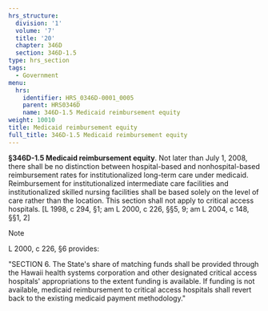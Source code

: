 ```yaml
---
hrs_structure:
  division: '1'
  volume: '7'
  title: '20'
  chapter: 346D
  section: 346D-1.5
type: hrs_section
tags:
  - Government
menu:
  hrs:
    identifier: HRS_0346D-0001_0005
    parent: HRS0346D
    name: 346D-1.5 Medicaid reimbursement equity
weight: 10010
title: Medicaid reimbursement equity
full_title: 346D-1.5 Medicaid reimbursement equity
---
```

**§346D-1.5 Medicaid reimbursement equity**. Not later than July 1, 2008, there shall be no distinction between hospital-based and nonhospital-based reimbursement rates for institutionalized long-term care under medicaid. Reimbursement for institutionalized intermediate care facilities and institutionalized skilled nursing facilities shall be based solely on the level of care rather than the location. This section shall not apply to critical access hospitals. [L 1998, c 294, §1; am L 2000, c 226, §§5, 9; am L 2004, c 148, §§1, 2]

Note

L 2000, c 226, §6 provides:

"SECTION 6\. The State's share of matching funds shall be provided through the Hawaii health systems corporation and other designated critical access hospitals' appropriations to the extent funding is available. If funding is not available, medicaid reimbursement to critical access hospitals shall revert back to the existing medicaid payment methodology."